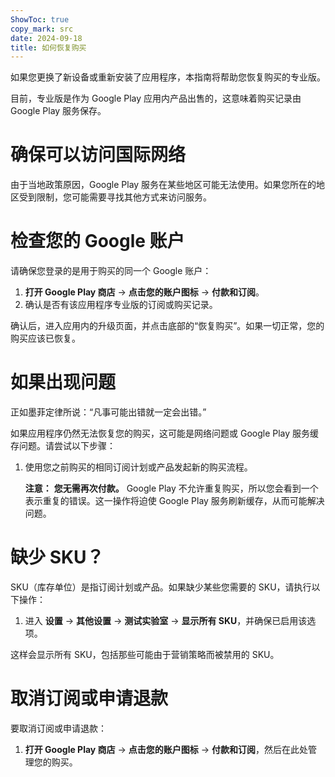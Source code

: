 ```yaml
---
ShowToc: true
copy_mark: src
date: 2024-09-18
title: 如何恢复购买
---
```


如果您更换了新设备或重新安装了应用程序，本指南将帮助您恢复购买的专业版。

目前，专业版是作为 Google Play 应用内产品出售的，这意味着购买记录由 Google Play 服务保存。

# 确保可以访问国际网络  

由于当地政策原因，Google Play 服务在某些地区可能无法使用。如果您所在的地区受到限制，您可能需要寻找其他方式来访问服务。

# 检查您的 Google 账户  

请确保您登录的是用于购买的同一个 Google 账户：

1. **打开 Google Play 商店** -> **点击您的账户图标** -> **付款和订阅**。  
2. 确认是否有该应用程序专业版的订阅或购买记录。

确认后，进入应用内的升级页面，并点击底部的“恢复购买”。如果一切正常，您的购买应该已恢复。

# 如果出现问题  

正如墨菲定律所说：“凡事可能出错就一定会出错。”

如果应用程序仍然无法恢复您的购买，这可能是网络问题或 Google Play 服务缓存问题。请尝试以下步骤：

1. 使用您之前购买的相同订阅计划或产品发起新的购买流程。

   **注意：** **您无需再次付款。** Google Play 不允许重复购买，所以您会看到一个表示重复的错误。这一操作将迫使 Google Play 服务刷新缓存，从而可能解决问题。

# 缺少 SKU？  

SKU（库存单位）是指订阅计划或产品。如果缺少某些您需要的 SKU，请执行以下操作：

1. 进入 **设置** -> **其他设置** -> **测试实验室** -> **显示所有 SKU**，并确保已启用该选项。
   
这样会显示所有 SKU，包括那些可能由于营销策略而被禁用的 SKU。

# 取消订阅或申请退款  

要取消订阅或申请退款：

1. **打开 Google Play 商店** -> **点击您的账户图标** -> **付款和订阅**，然后在此处管理您的购买。
